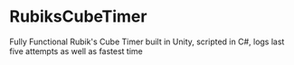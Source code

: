 # RubiksCubeTimer
Fully Functional Rubik's Cube Timer built in Unity, scripted in C#, logs last five attempts as well as fastest time
